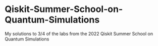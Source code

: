# Qiskit-Summer-School-on-Quantum-Simulations
My solutions to 3/4 of the labs from the 2022 Qiskit Summer School on Quantum Simulations
